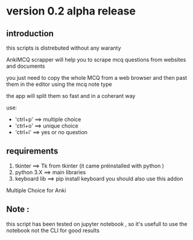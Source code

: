 # version 0.2 alpha release 

## introduction

this scripts is distrebuted without any waranty 


AnkiMCQ scrapper will help you to scrape mcq questions from websites and documents


you just need to copy the whole MCQ from a web browser and then past them in  the editor  using the mcq note type 


the app will split them so fast and in a coherant way 


use:
* 'ctrl+p' ==> multiple choice
* 'ctrl+o' ==> unique choice
* 'ctrl+i' ==> yes or no question

## requirements
1. tkinter ==> Tk from tkinter (it came préinstalled with python )
2. python 3.X ==> main libraries
3. keyboard lib ==>  pip install keyboard
you should also use this addon 


<a src="https://ankiweb.net/shared/info/1566095810"> Multiple Choice for Anki </a>

## Note :

this script has been tested on jupyter notebook , so it's usefull to use the notebook not the CLI for good results 







